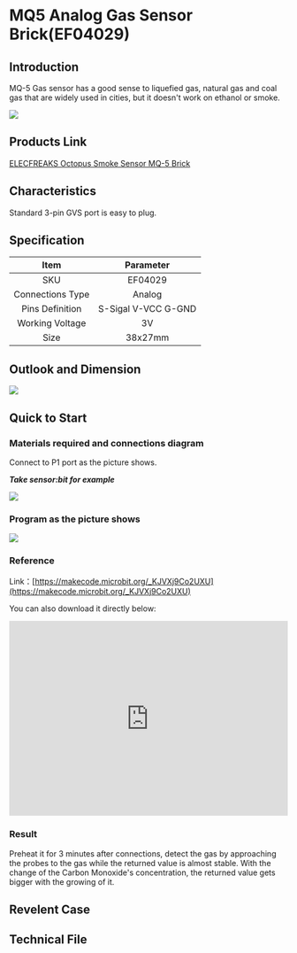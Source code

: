﻿# MQ5 Analog Gas Sensor Brick(EF04029)

## Introduction

MQ-5 Gas sensor has a good sense to liquefied gas, natural gas and coal gas that are widely used in cities, but it doesn't work on ethanol or smoke. 

![](https://wiki-media-ef.oss-cn-hongkong.aliyuncs.com/i18n/en/docusaurus-plugin-content-docs/current/microbit/sensor/octopus-sensors/images/sensor/images/04029_01.png)

## Products Link

[ELECFREAKS Octopus Smoke Sensor MQ-5 Brick](https://www.elecfreaks.com/octopus-gas-sensor-mq-5-brick-obmq5.html)

## Characteristics

 Standard 3-pin GVS port is easy to plug. 
## Specification


Item | Parameter 
:-: | :-: 
SKU|EF04029
Connections Type|Analog
Pins Definition|S-Sigal V-VCC G-GND
Working Voltage|3V
Size|38x27mm



## Outlook and Dimension


![](https://wiki-media-ef.oss-cn-hongkong.aliyuncs.com/i18n/en/docusaurus-plugin-content-docs/current/microbit/sensor/octopus-sensors/images/sensor/images/04029_02.png)


## Quick to Start


### Materials required and connections diagram 


 Connect to P1 port as the picture shows. 

***Take sensor:bit for example***



![](https://wiki-media-ef.oss-cn-hongkong.aliyuncs.com/i18n/en/docusaurus-plugin-content-docs/current/microbit/sensor/octopus-sensors/images/sensor/images/04029_03.png)




### Program as the picture shows 



![](https://wiki-media-ef.oss-cn-hongkong.aliyuncs.com/i18n/en/docusaurus-plugin-content-docs/current/microbit/sensor/octopus-sensors/images/sensor/images/04029_04.png)




### Reference
Link：[https://makecode.microbit.org/_KJVXj9Co2UXU](https://makecode.microbit.org/_KJVXj9Co2UXU)

You can also download it directly below:

<div style="position:relative;height:0;padding-bottom:70%;overflow:hidden;"><iframe style="position:absolute;top:0;left:0;width:100%;height:100%;" src="https://makecode.microbit.org/#pub:_KJVXj9Co2UXU" frameborder="0" sandbox="allow-popups allow-forms allow-scripts allow-same-origin"></iframe></div>  


### Result
 Preheat it for 3 minutes after connections, detect the gas by approaching the probes to the gas while the returned value is almost stable. 
 With the change of the Carbon Monoxide's concentration, the returned value gets bigger with the growing of it.
## Revelent Case


## Technical File

